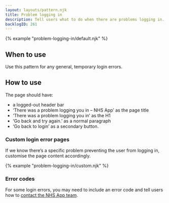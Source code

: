 ```yaml
---
layout: layouts/pattern.njk
title: Problem logging in
description: Tell users what to do when there are problems logging in. 
backlogID: 261
---
```


{% example "problem-logging-in/default.njk" %}

## When to use

Use this pattern for any general, temporary login errors.

## How to use

The page should have:

- a logged-out header bar
- ‘There was a problem logging you in – NHS App’ as the page title
- ‘There was a problem logging you in’ as the H1
- ‘Go back and try again.’ as a normal paragraph
- ‘Go back to login’ as a secondary button.

### Custom login error pages

If we know there’s a specific problem preventing the user from logging in, customise the page content accordingly.

{% example "problem-logging-in/custom.njk" %}

### Error codes

For some login errors, you may need to include an error code and tell users how to [contact the NHS App team](/patterns/contact-nhs-app-team/).

